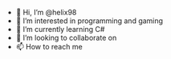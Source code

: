 - 👋 Hi, I’m @helix98
- 👀 I’m interested in programming and gaming
- 🌱 I’m currently learning C#
- 💞️ I’m looking to collaborate on 
- 📫 How to reach me 

<!---
helix98/helix98 is a ✨ special ✨ repository because its `README.md` (this file) appears on your GitHub profile.
You can click the Preview link to take a look at your changes.
--->
